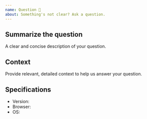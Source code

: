 ```yaml
---
name: Question 🤔
about: Something's not clear? Ask a question.
---
```


## Summarize the question

A clear and concise description of your question.

## Context

Provide relevant, detailed context to help us answer your question.

## Specifications

- Version:
- Browser:
- OS:
